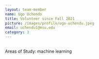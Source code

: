 ```yaml
---
layout: team-member
name: Ugo Uchendo
title: Volunteer since Fall 2021
picture: /images/profile/ugo-uchendu.jpeg
email: uchendu1@msu.edu
category: 3
---
```


<br/>
Areas of Study: machine learning
<br/>
